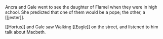 Ancra and Gale went to see the daughter of Flamel when they were in high school. She predicted that one of them would be a pope; the other, a [[jester]].

[[Hortus]] and Gale saw Walking [[Eagle]] on the street, and listened to him talk about Macbeth.